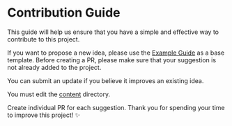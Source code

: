# Contribution Guide
This guide will help us ensure that you have a simple and effective way to contribute to this project.

If you want to propose a new idea, please use the [Example Guide](/TEMPLATE.md) as a base template.
Before creating a PR, please make sure that your suggestion is not already added to the project. 

You can submit an update if you believe it improves an existing idea.

You must edit the [content](/content) directory.

Create individual PR for each suggestion.
Thank you for spending your time to improve this project! ✨
